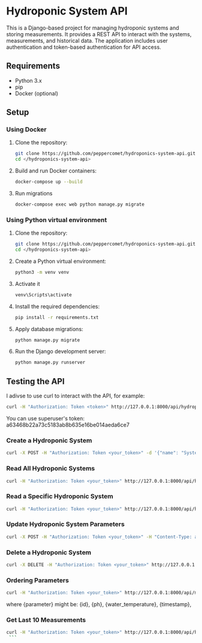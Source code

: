 # Hydroponic System API

This is a Django-based project for managing hydroponic systems and storing measurements. It provides a REST API to interact with the systems, measurements, and historical data. The application includes user authentication and token-based authentication for API access.


## Requirements

- Python 3.x
- pip
- Docker (optional)

## Setup
### Using Docker

1. Clone the repository:

   ```bash
   git clone https://github.com/peppercomet/hydroponics-system-api.git
   cd </hydroponics-system-api>
   ```
2. Build and run Docker containers:

   ```bash
   docker-compose up --build
   ```
3. Run migrations

   ```bash
   docker-compose exec web python manage.py migrate
   ```

### Using Python virtual environment

1. Clone the repository:

   ```bash
   git clone https://github.com/peppercomet/hydroponics-system-api.git
   cd </hydroponics-system-api>
   ```
2. Create a Python virtual environment:

   ```bash
   python3 -m venv venv
   ```
3. Activate it

   ```bash
   venv\Scripts\activate
   ```
4. Install the required dependencies:

   ```bash
   pip install -r requirements.txt
   ```
5. Apply database migrations:

   ```bash
   python manage.py migrate
   ```
6. Run the Django development server:

   ```bash
   python manage.py runserver
   ```


## Testing the API

I adivse to use curl to interact with the API, for example:
   ```bash
   curl -H "Authorization: Token <token>" http://127.0.0.1:8000/api/hydroponic_systems/
   ```

You can use superuser's token: a63468b22a73c5183ab8b635e16be014aeda6ce7

### Create a Hydroponic System
   ```bash
curl -X POST -H "Authorization: Token <your_token>" -d '{"name": "System 1", "location": "Greenhouse A"}' http://127.0.0.1:8000/api/hydroponic_systems/
   ```

### Read All Hydroponic Systems
   ```bash
curl -H "Authorization: Token <your_token>" http://127.0.0.1:8000/api/hydroponic_systems/
   ```

### Read a Specific Hydroponic System
   ```bash
curl -H "Authorization: Token <your_token>" http://127.0.0.1:8000/api/hydroponic_systems/{id}/
   ```

### Update Hydroponic System Parameters
   ```bash
curl -X POST -H "Authorization: Token <your_token>" -H "Content-Type: application/json" -d "{\"ph\": {x.x}, \"water_temperature\": {y.y}, \"tds\": {zzz.z}}" http://127.0.0.1:8000/api/hydroponic_systems/{id}/update_parameters/
   ```

### Delete a Hydroponic System
   ```bash
curl -X DELETE -H "Authorization: Token <your_token>" http://127.0.0.1:8000/api/hydroponic_systems/{id}/
   ```

### Ordering Parameters
   ```bash
curl -H "Authorization: Token <your_token>" http://127.0.0.1:8000/api/measurements/?ordering=-{parameter}
   ```

where {parameter} might be: {id}, {ph}, {water_temperature}, {timestamp},

### Get Last 10 Measurements
   ```bash
curl -H "Authorization: Token <your_token>" http://127.0.0.1:8000/api/hydroponic_systems/{id}/last_10_measurements/
    ```